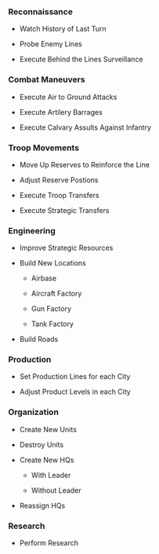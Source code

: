 ### Reconnaissance

- Watch History of Last Turn

- Probe Enemy Lines

- Execute Behind the Lines Surveillance

### Combat Maneuvers

- Execute Air to Ground Attacks

- Execute Artilery Barrages

- Execute Calvary Assults Against Infantry

### Troop Movements

- Move Up Reserves to Reinforce the Line

- Adjust Reserve Postions

- Execute Troop Transfers

- Execute Strategic Transfers

### Engineering

- Improve Strategic Resources

- Build New Locations

  - Airbase

  - Aircraft Factory

  - Gun Factory

  - Tank Factory

- Build Roads

### Production

- Set Production Lines for each City

- Adjust Product Levels in each City

### Organization

- Create New Units

- Destroy Units

- Create New HQs

  - With Leader
  
  - Without Leader

- Reassign HQs

### Research

- Perform Research
